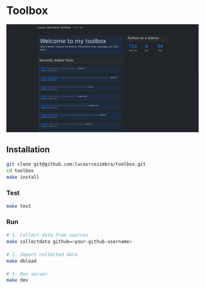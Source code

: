 # Toolbox

![](./contrib/screenshot.png)

## Installation
```bash
git clone git@github.com:lucasrcezimbra/toolbox.git
cd toolbox
make install
```

### Test
```bash
make test
```

### Run
```bash
# 1. Collect data from sources
make collectdata github=<your-github-username>

# 2. Import collected data
make dbload

# 3. Run server
make dev
```
